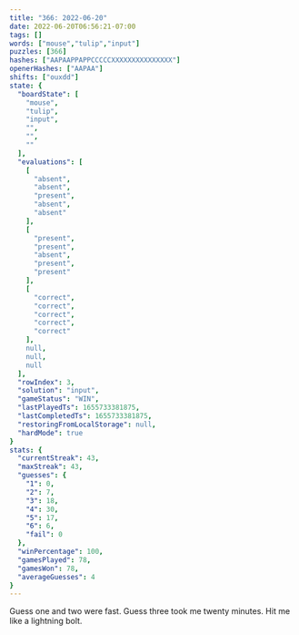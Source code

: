 ```yaml
---
title: "366: 2022-06-20"
date: 2022-06-20T06:56:21-07:00
tags: []
words: ["mouse","tulip","input"]
puzzles: [366]
hashes: ["AAPAAPPAPPCCCCCXXXXXXXXXXXXXXX"]
openerHashes: ["AAPAA"]
shifts: ["ouxdd"]
state: {
  "boardState": [
    "mouse",
    "tulip",
    "input",
    "",
    "",
    ""
  ],
  "evaluations": [
    [
      "absent",
      "absent",
      "present",
      "absent",
      "absent"
    ],
    [
      "present",
      "present",
      "absent",
      "present",
      "present"
    ],
    [
      "correct",
      "correct",
      "correct",
      "correct",
      "correct"
    ],
    null,
    null,
    null
  ],
  "rowIndex": 3,
  "solution": "input",
  "gameStatus": "WIN",
  "lastPlayedTs": 1655733381875,
  "lastCompletedTs": 1655733381875,
  "restoringFromLocalStorage": null,
  "hardMode": true
}
stats: {
  "currentStreak": 43,
  "maxStreak": 43,
  "guesses": {
    "1": 0,
    "2": 7,
    "3": 18,
    "4": 30,
    "5": 17,
    "6": 6,
    "fail": 0
  },
  "winPercentage": 100,
  "gamesPlayed": 78,
  "gamesWon": 78,
  "averageGuesses": 4
}
---
```


<!-- more -->
Guess one and two were fast. Guess three took me twenty minutes. Hit me like a lightning bolt. 
